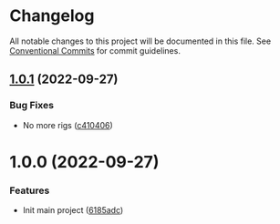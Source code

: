 # Changelog

All notable changes to this project will be documented in this file. See
[Conventional Commits](https://conventionalcommits.org) for commit guidelines.

## [1.0.1](https://github.com/stenic/kubectl-nplist/compare/v1.0.0...v1.0.1) (2022-09-27)


### Bug Fixes

* No more rigs ([c410406](https://github.com/stenic/kubectl-nplist/commit/c4104067a06c975198fd036a50a15ae9a8fc43c5))

# 1.0.0 (2022-09-27)


### Features

* Init main project ([6185adc](https://github.com/stenic/kubectl-nplist/commit/6185adc8a154c22cd2f518abb910c4211da659fa))
